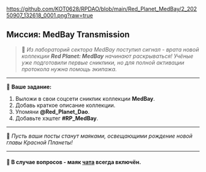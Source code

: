 https://github.com/KOT0628/RPDAO/blob/main/Red_Planet_MedBay/2_20250907_132618_0001.png?raw=true

## **Миссия: MedBay Transmission**

> 📡 *Из лабораторий сектора MedBay поступил сигнал - врата новой коллекции **Red Planet: MedBay** начинают раскрываться! Учёные уже подготовили первые сникпики, но для полной активации протокола нужна помощь экипажа.*

---

🧪 **Ваше задание:**
1. Выложи в свои соцсети сникпик коллекции **MedBay**.
2. Добавь краткое описание коллекции.
3. Упомяни **@Red_Planet_Dao**.
4. Добавьте хэштег **#RP_MedBay**.

---

🚀 *Пусть ваши посты станут маяками, освещающими рождение новой главы Красной Планеты!*

---

#### 🧾 В случае вопросов - маяк [чата](https://t.me/rpdao "RPDAO Telegram чат") всегда включён.
